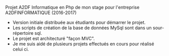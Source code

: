 Projet A2DF Informatique en Php de mon stage pour l'entreprise A2DFINFORMATIQUE (2016-2017)
- Version initiale distribuée aux étudiants pour démarrer le projet.
- Les scripts de création de la base de données MySql sont dans un sour-répertoire sql.
- Le projet est architecturé "façon MVC".
- Je me suis aidé de plusieurs projets effectués en cours pour réalisé celui ci.
